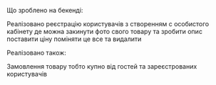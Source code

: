 Що зроблено на бекенді:

Реалізовано реєстрацію користувачів з створенням с особистого кабінету де можна закинути фото свого товару та зробити опис поставити ціну поміняти це все та видалити

Реалізовано також: 

Замовлення товару тобто купно від гостей та зареєстрованих користувачів